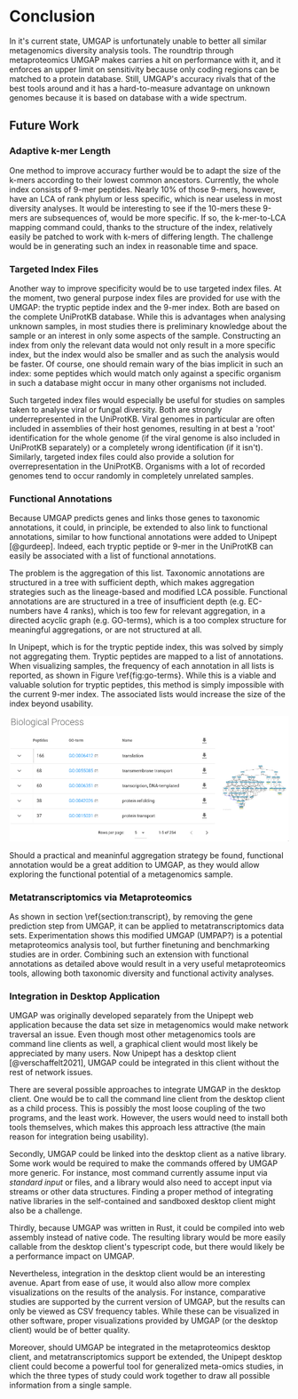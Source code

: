 # Conclusion

<!-- TODO Peter: paragraaf omkeren (eerst positief, dan negatief, dan: we hebben nog ideeën...)

titel: conclusions and future work; future work titel schrappen; tussentitels ontnummeren
-->

In it's current state, UMGAP is unfortunately unable to better all
similar metagenomics diversity analysis tools. The roundtrip through
metaproteomics UMGAP makes carries a hit on performance with it, and it
enforces an upper limit on sensitivity because only coding regions can
be matched to a protein database. Still, UMGAP's accuracy rivals that of
the best tools around and it has a hard-to-measure advantage on unknown
genomes because it is based on database with a wide spectrum.

## Future Work

### Adaptive k-mer Length

One method to improve accuracy further would be to adapt the size of
the k-mers according to their lowest common ancestors. Currently, the
whole index consists of 9-mer peptides. Nearly 10% of those 9-mers,
however, have an LCA of rank phylum or less specific, which is near
useless in most diversity analyses. It would be interesting to see if
the 10-mers these 9-mers are subsequences of, would be more specific. If
so, the k-mer-to-LCA mapping command could, thanks to the structure of
the index, relatively easily be patched to work with k-mers of differing
length. The challenge would be in generating such an index in reasonable
time and space.

### Targeted Index Files

Another way to improve specificity would be to use targeted index files.
At the moment, two general purpose index files are provided for use
with the UMGAP: the tryptic peptide index and the 9-mer index. Both
are based on the complete UniProtKB database. While this is advantages
when analysing unknown samples, in most studies there is preliminary
knowledge about the sample or an interest in only some aspects of the
sample. Constructing an index from only the relevant data would not only
result in a more specific index, but the index would also be smaller and
as such the analysis would be faster. Of course, one should remain wary
of the bias implicit in such an index: some peptides which would match
only against a specific organism in such a database might occur in many
other organisms not included.

Such targeted index files would especially be useful for studies on
samples taken to analyse viral or fungal diversity. Both are strongly
underrepresented in the UniProtKB. Viral genomes in particular are often
included in assemblies of their host genomes, resulting in at best a
'root' identification for the whole genome (if the viral genome is also
included in UniProtKB separately) or a completely wrong identification
(if it isn't). Similarly, targeted index files could also provide a
solution for overrepresentation in the UniProtKB. Organisms with a lot
of recorded genomes tend to occur randomly in completely unrelated
samples.

### Functional Annotations

Because UMGAP predicts genes and links those genes to taxonomic
annotations, it could, in principle, be extended to also link to
functional annotations, similar to how functional annotations were
added to Unipept [@gurdeep]. Indeed, each tryptic peptide or 9-mer
in the UniProtKB can easily be associated with a list of functional
annotations.

The problem is the aggregation of this list. Taxonomic annotations are
structured in a tree with sufficient depth, which makes aggregation
strategies such as the lineage-based and modified LCA possible.
Functional annotations are are structured in a tree of insufficient
depth (e.g. EC-numbers have 4 ranks), which is too few for relevant
aggregation, in a directed acyclic graph (e.g. GO-terms), which is a too
complex structure for meaningful aggregations, or are not structured at
all.

In Unipept, which is for the tryptic peptide index, this was solved by
simply not aggregating them. Tryptic peptides are mapped to a list of
annotations. When visualizing samples, the frequency of each annotation
in all lists is reported, as shown in Figure \ref{fig:go-terms}. While
this is a viable and valuable solution for tryptic peptides, this method
is simply impossible with the current 9-mer index. The associated lists
would increase the size of the index beyond usability.

![GO terms related to biological processes found in the marine example data set in Unipept. On the left, a list is shown with the related terms ordered by the numbered of peptides annotated with them. On the right, the relation between the 5 most occuring terms can be zoomed in on. This graph is provided by QuickGO [@quickgo].\label{fig:go-terms}](./go-terms.png)

Should a practical and meaninful aggregation strategy be found,
functional annotation would be a great addition to UMGAP, as they would
allow exploring the functional potential of a metagenomics sample.

### Metatranscriptomics via Metaproteomics

As shown in section \ref{section:transcript}, by removing the gene
prediction step from UMGAP, it can be applied to metatranscriptomics
data sets. Experimentation shows this modified UMGAP (UMPAP?) is a
potential metaproteomics analysis tool, but further finetuning and
benchmarking studies are in order. Combining such an extension with
functional annotations as detailed above would result in a very useful
metaproteomics tools, allowing both taxonomic diversity and functional
activity analyses.

### Integration in Desktop Application

UMGAP was originally developed separately from the Unipept web
application because the data set size in metagenomics would make
network traversal an issue. Even though most other metagenomics tools
are command line clients as well, a graphical client would most
likely be appreciated by many users. Now Unipept has a desktop client
[@verschaffelt2021], UMGAP could be integrated in this client without
the rest of network issues.

There are several possible approaches to integrate UMGAP in the desktop
client. One would be to call the command line client from the desktop
client as a child process. This is possibly the most loose coupling of
the two programs, and the least work. However, the users would need to
install both tools themselves, which makes this approach less attractive
(the main reason for integration being usability).

Secondly, UMGAP could be linked into the desktop client as a native
library. Some work would be required to make the commands offered by
UMGAP more generic. For instance, most command currently assume input
via *standard input* or files, and a library would also need to accept
input via streams or other data structures. Finding a proper method of
integrating native libraries in the self-contained and sandboxed desktop
client might also be a challenge.

Thirdly, because UMGAP was written in Rust, it could be compiled into
web assembly instead of native code. The resulting library would be more
easily callable from the desktop client's typescript code, but there
would likely be a performance impact on UMGAP.

Nevertheless, integration in the desktop client would be an interesting
avenue. Apart from ease of use, it would also allow more complex
visualizations on the results of the analysis. For instance, comparative
studies are supported by the current version of UMGAP, but the results
can only be viewed as CSV frequency tables. While these can be
visualized in other software, proper visualizations provided by UMGAP
(or the desktop client) would be of better quality.

Moreover, should UMGAP be integrated in the metaproteomics desktop
client, and metatranscriptomics support be extended, the Unipept desktop
client could become a powerful tool for generalized meta-omics studies,
in which the three types of study could work together to draw all
possible information from a single sample.
